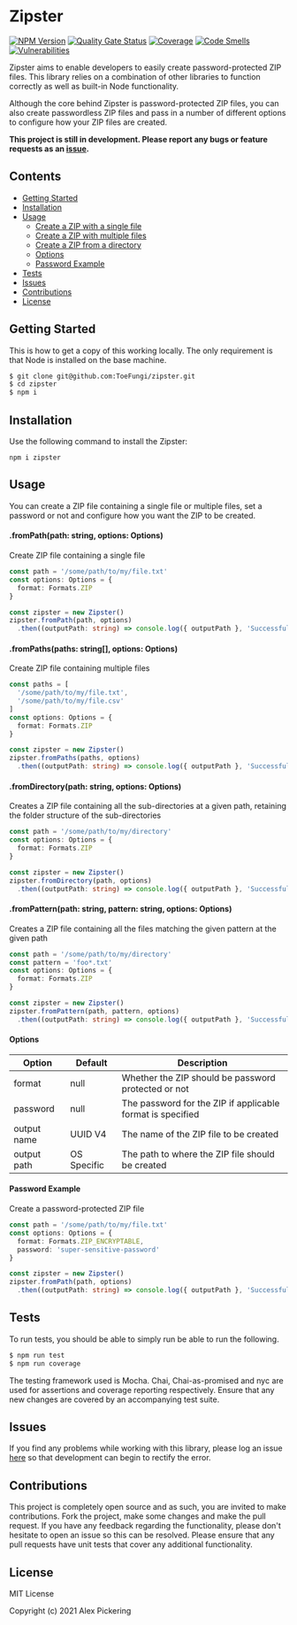 # Zipster

[![NPM Version](https://badge.fury.io/js/zipster.svg)](https://badge.fury.io/js/zipster)
[![Quality Gate Status](https://sonarcloud.io/api/project_badges/measure?project=ToeFungi_zipster&metric=alert_status)](https://sonarcloud.io/summary/new_code?id=ToeFungi_zipster)
[![Coverage](https://sonarcloud.io/api/project_badges/measure?project=ToeFungi_zipster&metric=coverage)](https://sonarcloud.io/summary/new_code?id=ToeFungi_zipster)
[![Code Smells](https://sonarcloud.io/api/project_badges/measure?project=ToeFungi_zipster&metric=code_smells)](https://sonarcloud.io/summary/new_code?id=ToeFungi_zipster)
[![Vulnerabilities](https://sonarcloud.io/api/project_badges/measure?project=ToeFungi_zipster&metric=vulnerabilities)](https://sonarcloud.io/summary/new_code?id=ToeFungi_zipster)

Zipster aims to enable developers to easily create password-protected ZIP files. This library relies on a combination of
other libraries to function correctly as well as built-in Node functionality.

Although the core behind Zipster is password-protected ZIP files, you can also create passwordless ZIP files and pass in
a number of different options to configure how your ZIP files are created.

**This project is still in development. Please report any bugs or feature requests as an
[issue](https://github.com/ToeFungi/zipper/issues/new).**

## Contents

- [Getting Started](#getting-started)
- [Installation](#installation)
- [Usage](#usage)
    - [Create a ZIP with a single file](#frompathpath-string-options-options)
    - [Create a ZIP with multiple files](#frompathspaths-string-options-options)
    - [Create a ZIP from a directory](#fromdirectorypath-string-options-options)
    - [Options](#options)
    - [Password Example](#password-example)
- [Tests](#running-tests)
- [Issues](#issues)
- [Contributions](#contributions)
- [License](#license)

## Getting Started

This is how to get a copy of this working locally. The only requirement is that Node is installed on the base machine.

```bash
$ git clone git@github.com:ToeFungi/zipster.git
$ cd zipster
$ npm i
```

## Installation

Use the following command to install the Zipster:

```
npm i zipster
```

## Usage

You can create a ZIP file containing a single file or multiple files, set a password or not and configure how you want
the ZIP to be created.

#### .fromPath(path: string, options: Options)

Create ZIP file containing a single file

```typescript
const path = '/some/path/to/my/file.txt'
const options: Options = {
  format: Formats.ZIP
}

const zipster = new Zipster()
zipster.fromPath(path, options)
  .then((outputPath: string) => console.log({ outputPath }, 'Successfully created ZIP'))
```

#### .fromPaths(paths: string[], options: Options)

Create ZIP file containing multiple files

```typescript
const paths = [
  '/some/path/to/my/file.txt',
  '/some/path/to/my/file.csv'
]
const options: Options = {
  format: Formats.ZIP
}

const zipster = new Zipster()
zipster.fromPaths(paths, options)
  .then((outputPath: string) => console.log({ outputPath }, 'Successfully created ZIP'))
```

#### .fromDirectory(path: string, options: Options)

Creates a ZIP file containing all the sub-directories at a given path, retaining the folder structure of the
sub-directories

```typescript
const path = '/some/path/to/my/directory'
const options: Options = {
  format: Formats.ZIP
}

const zipster = new Zipster()
zipster.fromDirectory(path, options)
  .then((outputPath: string) => console.log({ outputPath }, 'Successfully created ZIP'))
```

#### .fromPattern(path: string, pattern: string, options: Options)

Creates a ZIP file containing all the files matching the given pattern at the given path

```typescript
const path = '/some/path/to/my/directory'
const pattern = 'foo*.txt'
const options: Options = {
  format: Formats.ZIP
}

const zipster = new Zipster()
zipster.fromPattern(path, pattern, options)
  .then((outputPath: string) => console.log({ outputPath }, 'Successfully created ZIP'))
```

#### Options

| Option      | Default     | Description                                                |
|-------------|-------------|------------------------------------------------------------|
| format      | null        | Whether the ZIP should be password protected or not        |
| password    | null        | The password for the ZIP if applicable format is specified |
| output name | UUID V4     | The name of the ZIP file to be created                     |
| output path | OS Specific | The path to where the ZIP file should be created           |

#### Password Example

Create a password-protected ZIP file

```typescript
const path = '/some/path/to/my/file.txt'
const options: Options = {
  format: Formats.ZIP_ENCRYPTABLE,
  password: 'super-sensitive-password'
}

const zipster = new Zipster()
zipster.fromPath(path, options)
  .then((outputPath: string) => console.log({ outputPath }, 'Successfully created ZIP'))
```

## Tests

To run tests, you should be able to simply run be able to run the following.

```bash
$ npm run test
$ npm run coverage
```

The testing framework used is Mocha. Chai, Chai-as-promised and nyc are used for assertions and coverage reporting
respectively. Ensure that any new changes are covered by an accompanying test suite.

## Issues

If you find any problems while working with this library, please log an issue
[here](https://github.com/ToeFungi/zipster/issues) so that development can begin to rectify the error.

## Contributions

This project is completely open source and as such, you are invited to make contributions. Fork the project, make some
changes and make the pull request. If you have any feedback regarding the functionality, please don't hesitate to open
an issue so this can be resolved. Please ensure that any pull requests have unit tests that cover any additional
functionality.

## License

MIT License

Copyright (c) 2021 Alex Pickering
